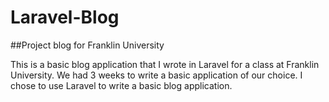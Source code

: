 # Laravel-Blog
##Project blog for Franklin University

This is a basic blog application that I wrote in Laravel for a class at Franklin University.  We had 3 weeks to write a basic application of our choice.  I chose to use Laravel to write a basic blog application.
